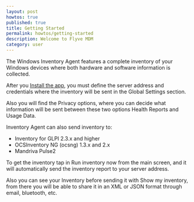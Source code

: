 ```yaml
---
layout: post
howtos: true
published: true
title: Getting Started
permalink: howtos/getting-started
description: Welcome to Flyve MDM
category: user
---
```

The Windows Inventory Agent features a complete inventory of your Windows devices where both hardware and software information is collected.

After you [Install the app](http://flyve.org/windows-inventory-agent/), you must define the server address and credentials where the inventory will be sent in the Global Settings section.

Also you will find the Privacy options, where you can decide what information will be sent between these two options Health Reports and Usage Data.

Inventory Agent can also send inventory to:

* Inventory for GLPI 2.3.x and higher
* OCSInventory NG (ocsng) 1.3.x and 2.x
* Mandriva Pulse2

To get the inventory tap in Run inventory now from the main screen, and it will automatically send the inventory report to your server address.

Also you can see your Inventory before sending it with Show my inventory, from there you will be able to share it in an XML or JSON format through email, bluetooth, etc.